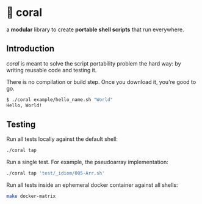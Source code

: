 [#]:# "Copyright (c) Alexandre Gomes Gaigalas <alganet@gmail.com>"
[#]:# "SPDX-License-Identifier: ISC"
🐚 coral
========

a **modular** library to create **portable shell scripts** that run everywhere.

## Introduction

_coral_ is meant to solve the script portability problem the hard way: by writing reusable code and testing it.

There is no compilation or build step. Once you download it, you're good to go.

```sh
$ ./coral example/hello_name.sh "World"
Hello, World!
```

## Testing

Run all tests locally against the default shell:

```sh
./coral tap
```

Run a single test. For example, the pseudoarray implementation:

```sh
./coral tap 'test/_idiom/005-Arr.sh'
```

Run all tests inside an ephemeral docker container against all shells:

```sh
make docker-matrix
```
